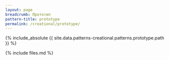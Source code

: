 ```yaml
---
layout: page
breadcrumb: Прототип
pattern-title: prototype
permalink: /creational/prototype/
---
```


{% include_absolute {{ site.data.patterns-creational.patterns.prototype.path }} %}

{% include files.md %}
